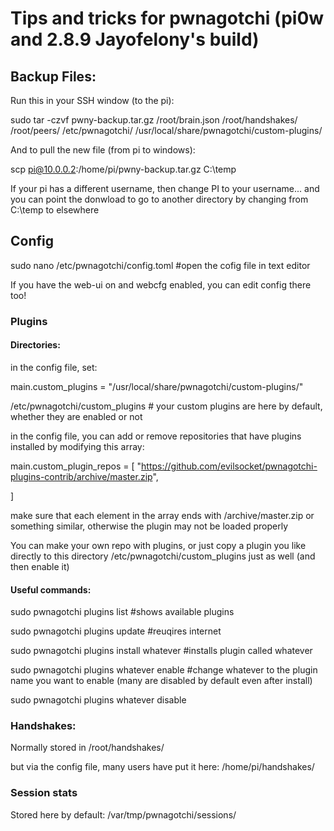 # Tips and tricks for pwnagotchi (pi0w and 2.8.9 Jayofelony's build)


## Backup Files:


Run this in your SSH window (to the pi):

sudo tar -czvf pwny-backup.tar.gz /root/brain.json /root/handshakes/ /root/peers/ /etc/pwnagotchi/ /usr/local/share/pwnagotchi/custom-plugins/

And to pull the new file (from pi to windows):

scp pi@10.0.0.2:/home/pi/pwny-backup.tar.gz C:\temp 

If your pi has a different username, then change PI to your username... and you can point the donwload to go to another directory by changing from C:\temp to elsewhere




## Config

sudo nano /etc/pwnagotchi/config.toml #open the cofig file in text editor

If you have the web-ui on and webcfg enabled, you can edit config there too!


### Plugins

#### Directories:

in the config file, set: 

main.custom_plugins = "/usr/local/share/pwnagotchi/custom-plugins/"

/etc/pwnagotchi/custom_plugins  # your custom plugins are here by default, whether they are enabled or not

in the config file, you can add or remove repositories that have plugins installed by modifying this array:

main.custom_plugin_repos = [   "https://github.com/evilsocket/pwnagotchi-plugins-contrib/archive/master.zip",

]

make sure that each element in the array ends with /archive/master.zip or something similar, otherwise the plugin may not be loaded properly

You can make your own repo with plugins, or just copy a plugin you like directly to this directory /etc/pwnagotchi/custom_plugins just as well (and then enable it) 

#### Useful commands: 

sudo pwnagotchi plugins list #shows available plugins

sudo pwnagotchi plugins update #reuqires internet

sudo pwnagotchi plugins install whatever #installs plugin called whatever

sudo pwnagotchi plugins whatever enable #change whatever to the plugin name you want to enable (many are disabled by default even after install)

sudo pwnagotchi plugins whatever disable

### Handshakes:

Normally stored in /root/handshakes/

but via the config file, many users have put it here: /home/pi/handshakes/ 



### Session stats

Stored here by default: /var/tmp/pwnagotchi/sessions/



